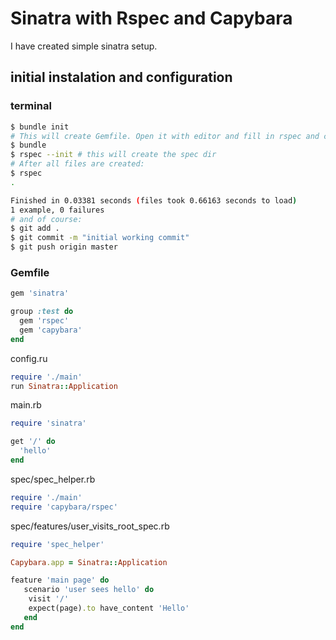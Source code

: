 # Sinatra with Rspec and Capybara

I have created simple sinatra setup.

## initial instalation and configuration

### terminal

```bash
$ bundle init
# This will create Gemfile. Open it with editor and fill in rspec and capybara
$ bundle
$ rspec --init # this will create the spec dir
# After all files are created:
$ rspec
.

Finished in 0.03381 seconds (files took 0.66163 seconds to load)
1 example, 0 failures
# and of course:
$ git add .
$ git commit -m "initial working commit"
$ git push origin master
```

### Gemfile
```ruby
gem 'sinatra'

group :test do
  gem 'rspec'
  gem 'capybara'
end
```

config.ru
```ruby
require './main'
run Sinatra::Application
```
main.rb
```ruby
require 'sinatra'

get '/' do
  'hello'
end
```
spec/spec_helper.rb
```ruby
require './main'
require 'capybara/rspec'
```
spec/features/user_visits_root_spec.rb
```ruby
require 'spec_helper'

Capybara.app = Sinatra::Application

feature 'main page' do
   scenario 'user sees hello' do
    visit '/'
    expect(page).to have_content 'Hello'
   end
end
```
